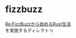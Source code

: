# fizzbuzz
[Re:FizzBuzzから始めるRust生活](https://qiita.com/hinastory/items/543ae9749c8bccb9afbc)  
を実施するディレクトリ
